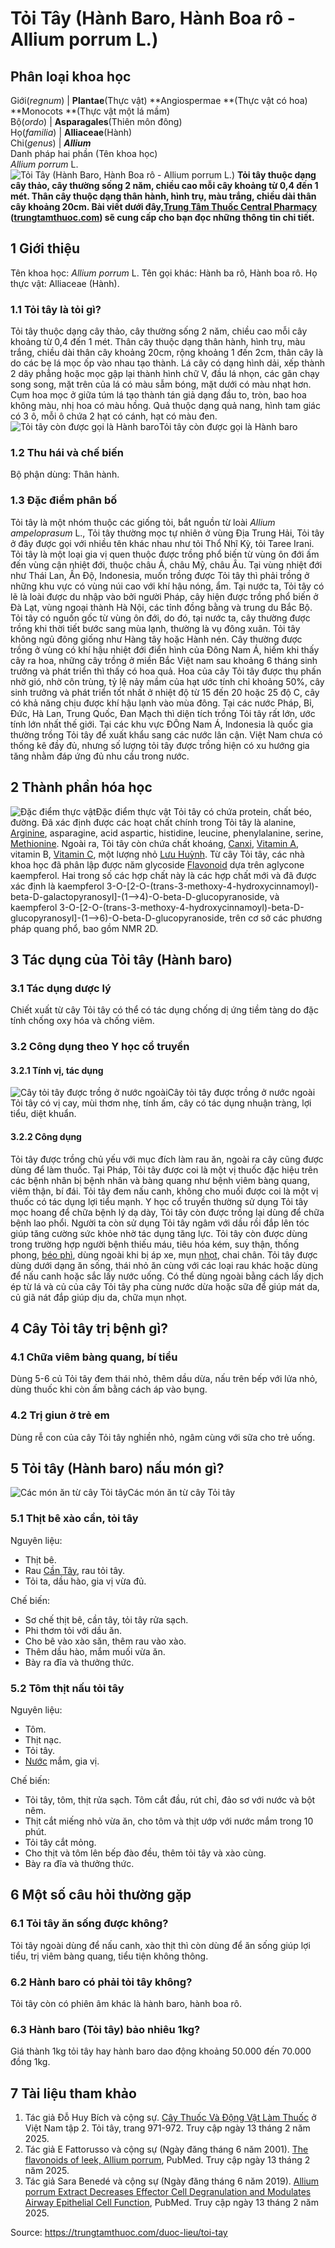# Tỏi Tây (Hành Baro, Hành Boa rô - Allium porrum L.)

Phân loại khoa học  
---  
Giới(_regnum_) |  **Plantae**(Thực vật) **Angiospermae **(Thực vật có hoa) **Monocots **(Thực vật một lá mầm)  
Bộ(_ordo_) | **Asparagales**(Thiên môn đông)  
Họ(_familia_) | **Alliaceae**(Hành)  
Chi(_genus_) | **_Allium_**  
Danh pháp hai phần (Tên khoa học)  
_Allium porrum_ L.  
![Tỏi Tây \(Hành Baro, Hành Boa rô - Allium porrum L.\)](https://trungtamthuoc.com/images/others/toi-tay-1-2716.jpg)
**Tỏi tây thuộc dạng cây thảo, cây thường sống 2 năm, chiều cao mỗi cây khoảng từ 0,4 đến 1 mét. Thân cây thuộc dạng thân hành, hình trụ, màu trắng, chiều dài thân cây khoảng 20cm. Bài viết dưới đây,[Trung Tâm Thuốc Central Pharmacy](https://trungtamthuoc.com/ "Trung Tâm Thuốc Central Pharmacy") ([trungtamthuoc.com](https://trungtamthuoc.com/ "trungtamthuoc.com")) sẽ cung cấp cho bạn đọc những thông tin chi tiết.**
##  1 Giới thiệu
Tên khoa học: _Allium porrum_ L.
Tên gọi khác: Hành ba rô, Hành boa rô.
Họ thực vật: Alliaceae (Hành).
### 1.1 Tỏi tây là tỏi gì?
Tỏi tây thuộc dạng cây thảo, cây thường sống 2 năm, chiều cao mỗi cây khoảng từ 0,4 đến 1 mét.
Thân cây thuộc dạng thân hành, hình trụ, màu trắng, chiều dài thân cây khoảng 20cm, rộng khoảng 1 đến 2cm, thân cây là do các bẹ lá mọc ốp vào nhau tạo thành.
Lá cây có dạng hình dải, xếp thành 2 dãy phẳng hoặc mọc gập lại thành hình chữ V, đầu lá nhọn, các gân chạy song song, mặt trên của lá có màu sẫm bóng, mặt dưới có màu nhạt hơn.
Cụm hoa mọc ở giữa túm lá tạo thành tán giả dạng đầu to, tròn, bao hoa không màu, nhị hoa có màu hồng.
Quả thuộc dạng quả nang, hình tam giác có 3 ô, mỗi ô chứa 2 hạt có cánh, hạt có màu đen.
![Tỏi tây còn được gọi là Hành baro](https://trungtamthuoc.com/images/item/toi-tay.jpg)Tỏi tây còn được gọi là Hành baro
### 1.2 Thu hái và chế biến
Bộ phận dùng: Thân hành.
### 1.3 Đặc điểm phân bố
Tỏi tây là một nhóm thuộc các giống tỏi, bắt nguồn từ loài _Allium ampeloprasum_ L., Tỏi tây thường mọc tự nhiên ở vùng Địa Trung Hải, Tỏi tây ở đây được gọi với nhiều tên khác nhau như tỏi Thổ Nhĩ Kỳ, tỏi Taree Irani.
Tỏi tây là một loại gia vị quen thuộc được trồng phổ biến từ vùng ôn đới ấm đến vùng cận nhiệt đới, thuộc châu Á, châu Mỹ, châu Âu. Tại vùng nhiệt đới như Thái Lan, Ấn Độ, Indonesia, muốn trồng được Tỏi tây thì phải trồng ở những khu vực có vùng núi cao với khí hậu nóng, ẩm.
Tại nước ta, Tỏi tây có lẽ là loài được du nhập vào bởi người Pháp, cây hiện được trồng phổ biến ở Đà Lạt, vùng ngoại thành Hà Nội, các tỉnh đồng bằng và trung du Bắc Bộ.
Tỏi tây có nguồn gốc từ vùng ôn đới, do đó, tại nước ta, cây thường được trồng khi thời tiết bước sang mùa lạnh, thường là vụ đông xuân. Tỏi tây không ngủ đông giống như Hàng tây hoặc Hành nén. Cây thường được trồng ở vùng có khí hậu nhiệt đới điển hình của Đông Nam Á, hiếm khi thấy cây ra hoa, những cây trồng ở miền Bắc Việt nam sau khoảng 6 tháng sinh trưởng và phát triển thì thấy có hoa quả. Hoa của cây Tỏi tây được thụ phấn nhờ gió, nhờ côn trùng, tỷ lệ nảy mầm của hạt ước tính chỉ khoảng 50%, cây sinh trưởng và phát triển tốt nhất ở nhiệt độ từ 15 đến 20 hoặc 25 độ C, cây có khả năng chịu được khí hậu lạnh vào mùa đông.
Tại các nước Pháp, Bỉ, Đức, Hà Lan, Trung Quốc, Đan Mạch thì diện tích trồng Tỏi tây rất lớn, ước tính lớn nhất thế giới. Tại các khu vực ĐÔng Nam Á, Indonesia là quốc gia thường trồng Tỏi tây để xuất khẩu sang các nước lân cận. Việt Nam chưa có thống kê đầy đủ, nhưng số lượng tỏi tây được trồng hiện có xu hướng gia tăng nhằm đáp ứng đủ nhu cầu trong nước.
##  2 Thành phần hóa học
![Đặc điểm thực vật](https://trungtamthuoc.com/images/item/toi-tay-0.jpg)Đặc điểm thực vật
Tỏi tây có chứa protein, chất béo, đường.
Đã xác định được các hoạt chất chính trong Tỏi tây là alanine, [Arginine](https://trungtamthuoc.com/hoat-chat/arginine "Arginine"), asparagine, acid aspartic, histidine, leucine, phenylalanine, serine, [Methionine](https://trungtamthuoc.com/hoat-chat/methionine "Methionine").
Ngoài ra, Tỏi tây còn chứa chất khoáng, [Canxi](https://trungtamthuoc.com/hoat-chat/canxi "Canxi"), [Vitamin A](https://trungtamthuoc.com/hoat-chat/retinol "Vitamin A"), vitamin B, [Vitamin C](https://trungtamthuoc.com/hoat-chat/vitamin-c "Vitamin C"), một lượng nhỏ [Lưu Huỳnh](https://trungtamthuoc.com/hoat-chat/luu-huynh "Lưu Huỳnh").
Từ cây Tỏi tây, các nhà khoa học đã phân lập được năm glycoside [Flavonoid](https://trungtamthuoc.com/hoat-chat/flavonoid "Flavonoid") dựa trên aglycone kaempferol. Hai trong số các hợp chất này là các hợp chất mới và đã được xác định là kaempferol 3-O-[2-O-(trans-3-methoxy-4-hydroxycinnamoyl)-beta-D-galactopyranosyl]-(1-->4)-O-beta-D-glucopyranoside, và kaempferol 3-O-[2-O-(trans-3-methoxy-4-hydroxycinnamoyl)-beta-D-glucopyranosyl]-(1-->6)-O-beta-D-glucopyranoside, trên cơ sở các phương pháp quang phổ, bao gồm NMR 2D.
##  3 Tác dụng của Tỏi tây (Hành baro)
### 3.1 Tác dụng dược lý
Chiết xuất từ cây Tỏi tây có thể có tác dụng chống dị ứng tiềm tàng do đặc tính chống oxy hóa và chống viêm.
### 3.2 Công dụng theo Y học cổ truyền
#### 3.2.1 Tính vị, tác dụng
![Cây tỏi tây được trồng ở nước ngoài](https://trungtamthuoc.com/images/item/toi-tay-2.jpg)Cây tỏi tây được trồng ở nước ngoài
Tỏi tây có vị cay, mùi thơm nhẹ, tính ấm, cây có tác dụng nhuận tràng, lợi tiểu, diệt khuẩn.
#### 3.2.2 Công dụng
Tỏi tây được trồng chủ yếu với mục đích làm rau ăn, ngoài ra cây cũng được dùng để làm thuốc.
Tại Pháp, Tỏi tây được coi là một vị thuốc đặc hiệu trên các bệnh nhân bị bệnh nhân và bàng quang như bệnh viêm bàng quang, viêm thận, bí đái. Tỏi tây đem nấu canh, không cho muối được coi là một vị thuốc có tác dụng lợi tiểu mạnh.
Y học cổ truyền thường sử dụng Tỏi tây mọc hoang để chữa bệnh lý dạ dày, Tỏi tây còn được trồng lại dùng để chữa bệnh lao phổi. Người ta còn sử dụng Tỏi tây ngâm với dầu rồi đắp lên tóc giúp tăng cường sức khỏe nhờ tác dụng tăng lực.
Tỏi tây còn được dùng trong trường hợp người bệnh thiếu máu, tiêu hóa kém, suy thận, thống phong, [béo phì](https://trungtamthuoc.com/bai-viet/benh-beo-phi "béo phì"), dùng ngoài khi bị áp xe, mụn [nhọt](https://trungtamthuoc.com/bai-viet/nhot "nhọt"), chai chân.
Tỏi tây được dùng dưới dạng ăn sống, thái nhỏ ăn cùng với các loại rau khác hoặc dùng để nấu canh hoặc sắc lấy nước uống.
Có thể dùng ngoài bằng cách lấy dịch ép từ lá và củ của cây Tỏi tây pha cùng nước dừa hoặc sữa để giúp mát da, củ giã nát đắp giúp dịu da, chữa mụn nhọt.
##  4 Cây Tỏi tây trị bệnh gì?
### 4.1 Chữa viêm bàng quang, bí tiểu
Dùng 5-6 củ Tỏi tây đem thái nhỏ, thêm dầu dừa, nấu trên bếp với lửa nhỏ, dùng thuốc khi còn ấm bằng cách áp vào bụng.
### 4.2 Trị giun ở trẻ em
Dùng rễ con của cây Tỏi tây nghiền nhỏ, ngâm cùng với sữa cho trẻ uống.
##  5 Tỏi tây (Hành baro) nấu món gì?
![Các món ăn từ cây Tỏi tây](https://trungtamthuoc.com/images/item/toi-tay-3.jpg)Các món ăn từ cây Tỏi tây
### 5.1 Thịt bê xào cần, tỏi tây
Nguyên liệu:
  * Thịt bê.
  * Rau [Cần Tây](https://trungtamthuoc.com/duoc-lieu/can-tay "Cần Tây"), rau tỏi tây.
  * Tỏi ta, dầu hào, gia vị vừa đủ.


Chế biến:
  * Sơ chế thịt bê, cần tây, tỏi tây rửa sạch.
  * Phi thơm tỏi với dầu ăn.
  * Cho bê vào xào săn, thêm rau vào xào.
  * Thêm dầu hào, mắm muối vừa ăn.
  * Bày ra đĩa và thưởng thức.


### 5.2 Tôm thịt nấu tỏi tây
Nguyên liệu:
  * Tôm.
  * Thịt nạc.
  * Tỏi tây.
  * [Nước](https://trungtamthuoc.com/hoat-chat/nuoc "Nước") mắm, gia vị.


Chế biến:
  * Tỏi tây, tôm, thịt rửa sạch. Tôm cắt đầu, rút chỉ, đảo sơ với nước và bột nêm.
  * Thịt cắt miếng nhỏ vừa ăn, cho tôm và thịt ướp với nước mắm trong 10 phút.
  * Tỏi tây cắt mỏng.
  * Cho thịt và tôm lên bếp đào đều, thêm tỏi tây và xào cùng.
  * Bày ra đĩa và thưởng thức.


##  6 Một số câu hỏi thường gặp
### 6.1 Tỏi tây ăn sống được không?
Tỏi tây ngoài dùng để nấu canh, xào thịt thì còn dùng để ăn sống giúp lợi tiểu, trị viêm bàng quang, tiểu tiện không thông.
### 6.2 Hành baro có phải tỏi tây không?
Tỏi tây còn có phiên âm khác là hành baro, hành boa rô.
### 6.3 Hành baro (Tỏi tây) bảo nhiêu 1kg?
Giá thành 1kg tỏi tây hay hành baro dao động khoảng 50.000 đến 70.000 đồng 1kg.
##  7 Tài liệu tham khảo
  1. Tác giả Đỗ Huy Bích và cộng sự. [Cây Thuốc Và Động Vật Làm Thuốc](https://trungtamthuoc.com/bai-viet/doc-online-va-tai-mien-phi-pdf-sach-cay-thuoc-va-dong-vat-lam-thuoc-o-viet-nam "Cây Thuốc Và Động Vật Làm Thuốc") ở Việt Nam tập 2. Tỏi tây, trang 971-972. Truy cập ngày 13 tháng 2 năm 2025.
  2. Tác giả E Fattorusso và cộng sự (Ngày đăng tháng 6 năm 2001). [The flavonoids of leek, Allium porrum](https://pubmed.ncbi.nlm.nih.gov/11394858/), PubMed. Truy cập ngày 13 tháng 2 năm 2025.
  3. Tác giả Sara Benedé và cộng sự (Ngày đăng tháng 6 năm 2019). [Allium porrum Extract Decreases Effector Cell Degranulation and Modulates Airway Epithelial Cell Function](https://pmc.ncbi.nlm.nih.gov/articles/PMC6627176/), PubMed. Truy cập ngày 13 tháng 2 năm 2025.




Source: https://trungtamthuoc.com/duoc-lieu/toi-tay